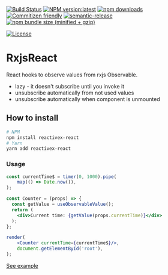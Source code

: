[![Build Status](https://travis-ci.com/IgorBabkin/rxjs-react.svg?branch=master)](https://travis-ci.com/IgorBabkin/rxjs-react)
[![NPM version:latest](https://img.shields.io/npm/v/reactivex-react/latest.svg?style=flat-square)](https://www.npmjs.com/package/reactivex-react)
[![npm downloads](https://img.shields.io/npm/dt/reactivex-react.svg?style=flat-square)](https://www.npmjs.com/package/reactivex-react)
[![Commitizen friendly](https://img.shields.io/badge/commitizen-friendly-brightgreen.svg)](http://commitizen.github.io/cz-cli/)
[![semantic-release](https://img.shields.io/badge/%20%20%F0%9F%93%A6%F0%9F%9A%80-semantic--release-e10079.svg)](https://github.com/semantic-release/semantic-release)
[![npm bundle size (minified + gzip)](https://img.shields.io/bundlephobia/minzip/reactivex-react.svg)](https://www.npmjs.com/package/reactivex-react)

[![License](https://img.shields.io/npm/l/reactivex-react)](https://www.npmjs.com/package/reactivex-react)

# RxjsReact
React hooks to observe values from rxjs Observable.
- lazy - it doesn't subscribe until you invoke it
- unsubscribe automatically from not used values
- unsubscribe automatically when component is unmounted

## How to install

```sh
# NPM
npm install reactivex-react
# Yarn
yarn add reactivex-react
```

### Usage

```jsx
const currentTime$ = timer(0, 1000).pipe(
    map(() => Date.now()),
);

const Counter = (props) => {
  const getValue = useObservableValue();
  return (
    <div>Current time: {getValue(props.currentTime)}</div>
  );
};

render(
    <Counter currentTime={currentTime$}/>,
    document.getElementById('root'),
);
```

[See example](https://github.com/IgorBabkin/rxjs-react/blob/master/example/AppView.tsx)
